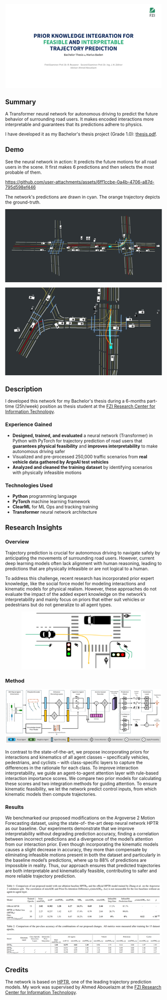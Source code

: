 <img src="assets/title-image.png">

## Summary

A Transformer neural network for autonomous driving to predict the future behavior of surrounding road users.
It makes encoded interactions more interpretable and guarantees that its predictions adhere to physics.
<!-- In contrast to previous state-of-the-art approaches, it makes the encoded interactions between agents more interpretable and guarantees that its predictions adhere to the physics of motion. -->

I have developed it as my Bachelor's thesis project (Grade 1.0):
[thesis.pdf](assets/bachelor-thesis_marius-baden_feasible-interpretable-trajectory-prediction.pdf).



## Demo
See the neural network in action: It predicts the future motions for all road users in the scene. It first makes 6 predictions and then selects the most probable of them. 


https://github.com/user-attachments/assets/6ff1ccbe-0a4b-4706-a87d-795d598ef446



The network's predictions are drawn in cyan. The orange trajectory depicts the ground-truth.

<p align="center">
<a href="assets/prediction-example.jpg" target="_blank">
<img src="assets/prediction-example.jpg">
</a>
</p>
<p align="center">
<a href="assets/prediction-example-2.jpg" target="_blank">
<img src="assets/prediction-example-2.jpg">
</a>
</p>


## Description

I developed this network for my Bachelor's thesis during a 6-months part-time (25h/week) position as thesis student at the [FZI Research Center for Information Technology](https://www.fzi.de/).

### Experience Gained

- **Designed, trained, and evaluated** a neural network (Transformer) in Python with PyTorch for trajectory prediction of road users that **guarantees physical feasibility** and **improves interpretability** to make autonomous driving safer
- Visualized and pre-processed 250,000 traffic scenarios from **real vehicle data gathered by ArgoAI test vehicles**
- **Analyzed and cleaned the training dataset** by identifying scenarios with physically infeasible motions 


### Technologies Used

- **Python** programming language
- **PyTorch** machine learning framework
- **ClearML** for ML Ops and tracking training
- **Transformer** neural network architecture 



## Research Insights

### Overview

Trajectory prediction is crucial for autonomous driving to navigate safely by anticipating the
movements of surrounding road users. However, current deep learning models often lack alignment
with human reasoning, leading to predictions that are physically infeasible or are not logical
to a human. 

To address this challenge, recent research has incorporated prior expert knowledge,
like the social force model for modeling interactions and kinematic models for physical
realism. However, these approaches do not evaluate the impact of the added expert knowledge
on the network’s interpretability and mainly focus on priors that either suit vehicles or pedestrians
but do not generalize to all agent types.

<p align="center">
<img src="assets/trajectory-prediction-scene.png" width=400px>
</p>


### Method

<a href="assets/system-figure.png" target="_blank"><img src="assets/system-figure.png"></a>

In contrast to the state-of-the-art, we propose incorporating priors for
interactions and kinematics of all agent classes – specifically vehicles, pedestrians, and cyclists
– with class-specific layers to capture the differences in the rationale for each class. To improve
interaction interpretability, we guide an agent-to-agent attention layer with rule-based interaction
importance scores. We compare two prior models for calculating these scores and two
integration methods for guiding attention. To ensure kinematic feasibility, we let the network
predict control inputs, from which kinematic models then compute trajectories. 

### Results

We benchmarked our proposed modifications on the Argoverse 2 Motion Forecasting dataset, using the state-of-
the-art deep neural network HPTR as our baseline. 
Our experiments demonstrate that we improve interpretability without degrading prediction accuracy, finding a correlation between incorrect predictions and a divergence of the model’s attention from our interaction prior. Even
though incorporating the kinematic models causes a slight decrease in accuracy, they more than
compensate by eliminating infeasible motions present in both the dataset and particularly in the
baseline model’s predictions, where up to 88% of predictions are impossible in reality. Thus,
our approach ensures that predicted trajectories are both interpretable and kinematically feasible,
contributing to safer and more reliable trajectory prediction.

<a href="assets/table-comparison-to-sota.png" target="_blank"><img src="assets/table-comparison-to-sota.png"></a>
<a href="assets/table-ablations.png" target="_blank"><img src="assets/table-ablations.png"></a>



## Credits

The network is based on [HPTR](https://github.com/zhejz/HPTR/), one of the leading trajectory prediction models.
My work was supervised by Ahmed Abouelazm at the [FZI Research Center for Information Technology](https://www.fzi.de/).
